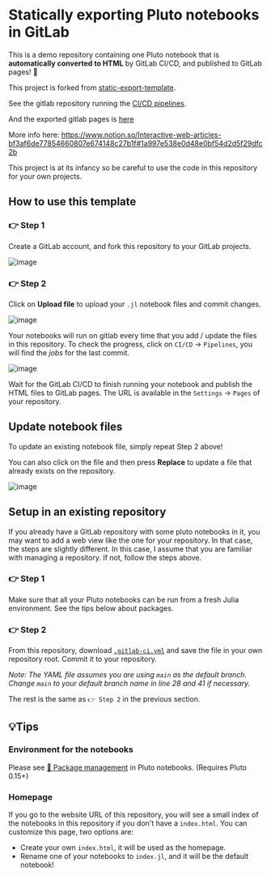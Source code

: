 # Statically exporting Pluto notebooks in GitLab

This is a demo repository containing one Pluto notebook that is **automatically converted to HTML** by GitLab CI/CD, and published to GitLab pages! 🌝

This project is forked from [static-export-template](https://github.com/JuliaPluto/static-export-template).

See the gitlab repository running the [CI/CD pipelines](https://gitlab.com/sosiristseng/static-export-template-gitlab/-/pipelines).

And the exported gitlab pages is [here](https://gitlab.com/sosiristseng/static-export-template-gitlab/pages)


More info here:
<https://www.notion.so/Interactive-web-articles-bf3af6de77854660807e674148c27b1f#1a997e538e0d48e0bf54d2d5f29dfc2b>

This project is at its infancy so be careful to use the code in this repository for your own projects.

## How to use this template

### 👉 Step 1

Create a GitLab account, and fork this repository to your GitLab projects.

![image](https://user-images.githubusercontent.com/40054455/123437682-8552b200-d602-11eb-8daa-d7aaeca3eb7e.png)


### 👉 Step 2

Click on **Upload file** to upload your `.jl` notebook files and commit changes.

![image](https://user-images.githubusercontent.com/40054455/123435949-b16d3380-d600-11eb-8597-30d324f608b8.png)

Your notebooks will run on gitlab every time that you add / update the files in this repository. To check the progress, click on `CI/CD` -> `Pipelines`, you will find the _jobs_ for the last commit.

![image](https://user-images.githubusercontent.com/40054455/123438575-67d21800-d603-11eb-991f-84ee90b6808f.png)

Wait for the GitLab CI/CD to finish running your notebook and publish the HTML files to GitLab pages. The URL is available in the `Settings` -> `Pages` of your repository.

## Update notebook files

To update an existing notebook file, simply repeat Step 2 above! 

You can also click on the file and then press **Replace** to update a file that already exists on the repository.

![image](https://user-images.githubusercontent.com/40054455/123435720-73700f80-d600-11eb-9c44-7b4ad699a969.png)


## Setup in an existing repository

If you already have a GitLab repository with some pluto notebooks in it, you may want to add a web view like the one for your repository. In that case, the steps are slightly different. In this case, I assume that you are familiar with managing a repository. If not, follow the steps above.

### 👉 Step 1

Make sure that all your Pluto notebooks can be run from a fresh Julia environment. See the tips below about packages.

### 👉 Step 2

From this repository, download [`.gitlab-ci.yml`](.gitlab-ci.yml) and save the file in your own repository root. Commit it to your repository.

*Note: The YAML file assumes you are using `main` as the default branch. Change `main` to your default branch name in line 28 and 41 if necessary.*

The rest is the same as `👉 Step 2` in the previous section.


## 💡Tips

### Environment for the notebooks

Please see [🎁 Package management](https://github.com/fonsp/Pluto.jl/wiki/🎁-Package-management) in Pluto notebooks. (Requires Pluto 0.15+)

### Homepage

If you go to the website URL of this repository, you will see a small index of the notebooks in this repository if you don't have a `index.html`. You can customize this page, two options are:

- Create your own `index.html`, it will be used as the homepage.
- Rename one of your notebooks to `index.jl`, and it will be the default notebook!
